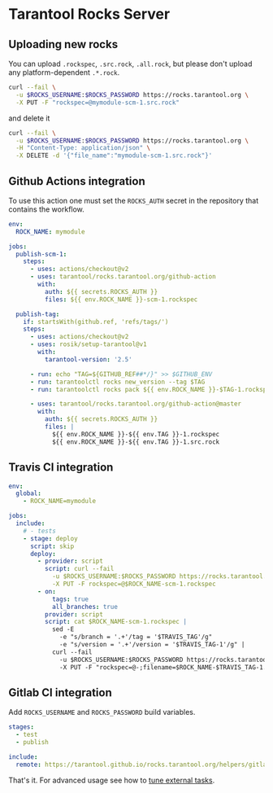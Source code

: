 # Tarantool Rocks Server

## Uploading new rocks

You can upload `.rockspec`, `.src.rock`, `.all.rock`,
but please don't upload any platform-dependent `.*.rock`.

```bash
curl --fail \
  -u $ROCKS_USERNAME:$ROCKS_PASSWORD https://rocks.tarantool.org \
  -X PUT -F "rockspec=@mymodule-scm-1.src.rock"
```

and delete it
```bash
curl --fail \
  -u $ROCKS_USERNAME:$ROCKS_PASSWORD https://rocks.tarantool.org \
  -H "Content-Type: application/json" \
  -X DELETE -d '{"file_name":"mymodule-scm-1.src.rock"}'
```

## Github Actions integration

To use this action one must set the `ROCKS_AUTH` secret in the
repository that contains the workflow.

```yaml
env:
  ROCK_NAME: mymodule

jobs:
  publish-scm-1:
    steps:
      - uses: actions/checkout@v2
      - uses: tarantool/rocks.tarantool.org/github-action
        with:
          auth: ${{ secrets.ROCKS_AUTH }}
          files: ${{ env.ROCK_NAME }}-scm-1.rockspec

  publish-tag:
    if: startsWith(github.ref, 'refs/tags/')
    steps:
      - uses: actions/checkout@v2
      - uses: rosik/setup-tarantool@v1
        with:
          tarantool-version: '2.5'

      - run: echo "TAG=${GITHUB_REF##*/}" >> $GITHUB_ENV
      - run: tarantoolctl rocks new_version --tag $TAG
      - run: tarantoolctl rocks pack ${{ env.ROCK_NAME }}-$TAG-1.rockspec

      - uses: tarantool/rocks.tarantool.org/github-action@master
        with:
          auth: ${{ secrets.ROCKS_AUTH }}
          files: |
            ${{ env.ROCK_NAME }}-${{ env.TAG }}-1.rockspec
            ${{ env.ROCK_NAME }}-${{ env.TAG }}-1.src.rock
```

## Travis CI integration

```yaml
env:
  global:
    - ROCK_NAME=mymodule

jobs:
  include:
    # - tests
    - stage: deploy
      script: skip
      deploy:
        - provider: script
          script: curl --fail
            -u $ROCKS_USERNAME:$ROCKS_PASSWORD https://rocks.tarantool.org
            -X PUT -F rockspec=@$ROCK_NAME-scm-1.rockspec
        - on:
            tags: true
            all_branches: true
          provider: script
          script: cat $ROCK_NAME-scm-1.rockspec |
            sed -E
              -e "s/branch = '.+'/tag = '$TRAVIS_TAG'/g"
              -e "s/version = '.+'/version = '$TRAVIS_TAG-1'/g" |
            curl --fail
              -u $ROCKS_USERNAME:$ROCKS_PASSWORD https://rocks.tarantool.org
              -X PUT -F "rockspec=@-;filename=$ROCK_NAME-$TRAVIS_TAG-1.rockspec"
```

## Gitlab CI integration

Add `ROCKS_USERNAME` and `ROCKS_PASSWORD` build variables.

```yaml
stages:
  - test
  - publish

include:
  remote: https://tarantool.github.io/rocks.tarantool.org/helpers/gitlab-publish-rockspec.yml
```

That's it. For advanced usage see how to
[tune external tasks](https://docs.gitlab.com/ee/ci/yaml/#overriding-external-template-values).
